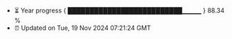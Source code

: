 - ⏳ Year progress { ██████████████████████████▁▁▁▁ } 88.34 %
- ⏰ Updated on Tue, 19 Nov 2024 07:21:24 GMT

